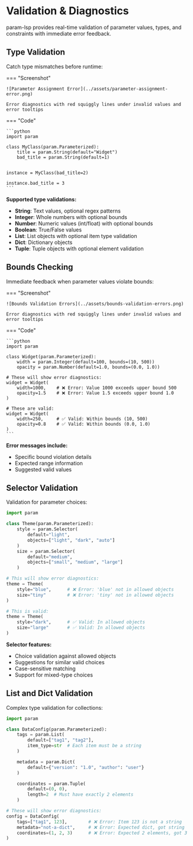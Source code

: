 # Validation & Diagnostics

param-lsp provides real-time validation of parameter values, types, and constraints with immediate error feedback.

## Type Validation

Catch type mismatches before runtime:

=== "Screenshot"

    ![Parameter Assignment Error](../assets/parameter-assignment-error.png)

    Error diagnostics with red squiggly lines under invalid values and error tooltips

=== "Code"

    ```python
    import param

    class MyClass(param.Parameterized):
        title = param.String(default="Widget")
        bad_title = param.String(default=1)


    instance = MyClass(bad_title=2)

    instance.bad_title = 3
    ```

**Supported type validations:**

- **String**: Text values, optional regex patterns
- **Integer**: Whole numbers with optional bounds
- **Number**: Numeric values (int/float) with optional bounds
- **Boolean**: True/False values
- **List**: List objects with optional item type validation
- **Dict**: Dictionary objects
- **Tuple**: Tuple objects with optional element validation

## Bounds Checking

Immediate feedback when parameter values violate bounds:

=== "Screenshot"

    ![Bounds Validation Errors](../assets/bounds-validation-errors.png)

    Error diagnostics with red squiggly lines under invalid values and error tooltips

=== "Code"

    ```python
    import param

    class Widget(param.Parameterized):
        width = param.Integer(default=100, bounds=(10, 500))
        opacity = param.Number(default=1.0, bounds=(0.0, 1.0))

    # These will show error diagnostics:
    widget = Widget(
        width=1000,    # ❌ Error: Value 1000 exceeds upper bound 500
        opacity=1.5    # ❌ Error: Value 1.5 exceeds upper bound 1.0
    )

    # These are valid:
    widget = Widget(
        width=250,     # ✅ Valid: Within bounds (10, 500)
        opacity=0.8    # ✅ Valid: Within bounds (0.0, 1.0)
    )
    ```

**Error messages include:**

- Specific bound violation details
- Expected range information
- Suggested valid values

## Selector Validation

Validation for parameter choices:

```python
import param

class Theme(param.Parameterized):
    style = param.Selector(
        default="light",
        objects=["light", "dark", "auto"]
    )
    size = param.Selector(
        default="medium",
        objects=["small", "medium", "large"]
    )

# This will show error diagnostics:
theme = Theme(
    style="blue",      # ❌ Error: 'blue' not in allowed objects
    size="tiny"        # ❌ Error: 'tiny' not in allowed objects
)

# This is valid:
theme = Theme(
    style="dark",      # ✅ Valid: In allowed objects
    size="large"       # ✅ Valid: In allowed objects
)
```

**Selector features:**

- Choice validation against allowed objects
- Suggestions for similar valid choices
- Case-sensitive matching
- Support for mixed-type choices

## List and Dict Validation

Complex type validation for collections:

```python
import param

class DataConfig(param.Parameterized):
    tags = param.List(
        default=["tag1", "tag2"],
        item_type=str  # Each item must be a string
    )

    metadata = param.Dict(
        default={"version": "1.0", "author": "user"}
    )

    coordinates = param.Tuple(
        default=(0, 0),
        length=2  # Must have exactly 2 elements
    )

# These will show error diagnostics:
config = DataConfig(
    tags=["tag1", 123],        # ❌ Error: Item 123 is not a string
    metadata="not-a-dict",     # ❌ Error: Expected dict, got string
    coordinates=(1, 2, 3)      # ❌ Error: Expected 2 elements, got 3
)
```
